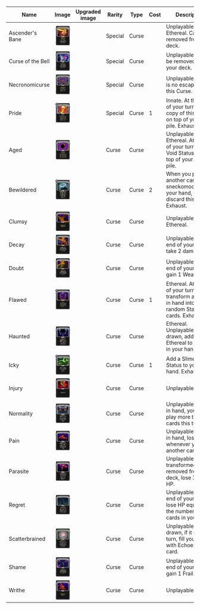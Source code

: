 | Name | Image | Upgraded image | Rarity | Type | Cost | Description |
| ---- | ----- | -------------- | ------ | ---- | ---- | ----------- |
| Ascender's Bane | ![](../../slay-the-spire/small-card-images/Curse-AscendersBane.png) | ![]() | Special | Curse |  | Unplayable. Ethereal. Cannot be removed from your deck. |
| Curse of the Bell | ![](../../slay-the-spire/small-card-images/Curse-CurseoftheBell.png) | ![]() | Special | Curse |  | Unplayable. Cannot be removed from your deck. |
| Necronomicurse | ![](../../slay-the-spire/small-card-images/Curse-Necronomicurse.png) | ![]() | Special | Curse |  | Unplayable. There is no escape from this Curse. |
| Pride | ![](../../slay-the-spire/small-card-images/Curse-Pride.png) | ![]() | Special | Curse | 1 | Innate. At the end of your turn, put a copy of this card on top of your draw pile. Exhaust. |
| Aged | ![](../../downfall/small-card-images/Curse-Aged.png) | ![]() | Curse | Curse |  | Unplayable. Ethereal. At the end of your turn, add a Void Status to the top of your draw pile. |
| Bewildered | ![](../../downfall/small-card-images/Curse-Bewildered.png) | ![]() | Curse | Curse | 2 | When you play another card, sneckomod:Muddle your hand, then discard this. Exhaust. |
| Clumsy | ![](../../slay-the-spire/small-card-images/Curse-Clumsy.png) | ![]() | Curse | Curse |  | Unplayable. Ethereal. |
| Decay | ![](../../slay-the-spire/small-card-images/Curse-Decay.png) | ![]() | Curse | Curse |  | Unplayable. At the end of your turn, take 2 damage. |
| Doubt | ![](../../slay-the-spire/small-card-images/Curse-Doubt.png) | ![]() | Curse | Curse |  | Unplayable. At the end of your turn, gain 1 Weak. |
| Flawed | ![](../../downfall/small-card-images/Curse-Flawed.png) | ![]() | Curse | Curse | 1 | Ethereal. At the end of your turn, transform all cards in hand into random Status cards. Exhaust. |
| Haunted | ![](../../downfall/small-card-images/Curse-Haunted.png) | ![]() | Curse | Curse |  | Ethereal. Unplayable. When drawn, add Ethereal to all cards in your hand. |
| Icky | ![](../../downfall/small-card-images/Curse-Icky.png) | ![]() | Curse | Curse | 1 | Add a Slimed Status to your hand. Exhaust. |
| Injury | ![](../../slay-the-spire/small-card-images/Curse-Injury.png) | ![]() | Curse | Curse |  | Unplayable. |
| Normality | ![](../../slay-the-spire/small-card-images/Curse-Normality.png) | ![]() | Curse | Curse |  | Unplayable. While in hand, you cannot play more than 3 cards this turn. |
| Pain | ![](../../slay-the-spire/small-card-images/Curse-Pain.png) | ![]() | Curse | Curse |  | Unplayable. While in hand, lose 1 HP whenever you play another card. |
| Parasite | ![](../../slay-the-spire/small-card-images/Curse-Parasite.png) | ![]() | Curse | Curse |  | Unplayable. If transformed or removed from your deck, lose 3 Max HP. |
| Regret | ![](../../slay-the-spire/small-card-images/Curse-Regret.png) | ![]() | Curse | Curse |  | Unplayable. At the end of your turn, lose HP equal to the number of cards in your hand. |
| Scatterbrained | ![](../../downfall/small-card-images/Curse-Scatterbrained.png) | ![]() | Curse | Curse |  | Unplayable. When drawn, if it is your turn, fill your hand with Echoes of this card. |
| Shame | ![](../../slay-the-spire/small-card-images/Curse-Shame.png) | ![]() | Curse | Curse |  | Unplayable. At the end of your turn, gain 1 Frail. |
| Writhe | ![](../../slay-the-spire/small-card-images/Curse-Writhe.png) | ![]() | Curse | Curse |  | Unplayable. Innate. |
